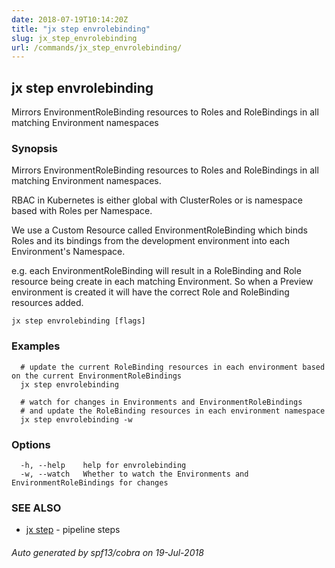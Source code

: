 ```yaml
---
date: 2018-07-19T10:14:20Z
title: "jx step envrolebinding"
slug: jx_step_envrolebinding
url: /commands/jx_step_envrolebinding/
---
```

## jx step envrolebinding

Mirrors EnvironmentRoleBinding resources to Roles and RoleBindings in all matching Environment namespaces

### Synopsis

Mirrors EnvironmentRoleBinding resources to Roles and RoleBindings in all matching Environment namespaces. 

RBAC in Kubernetes is either global with ClusterRoles or is namespace based with Roles per Namespace. 

We use a Custom Resource called EnvironmentRoleBinding which binds Roles and its bindings from the development environment into each Environment's Namespace. 

e.g. each EnvironmentRoleBinding will result in a RoleBinding and Role resource being create in each matching Environment. So when a Preview environment is created it will have the correct Role and RoleBinding resources added.

```
jx step envrolebinding [flags]
```

### Examples

```
  # update the current RoleBinding resources in each environment based on the current EnvironmentRoleBindings
  jx step envrolebinding
  
  # watch for changes in Environments and EnvironmentRoleBindings
  # and update the RoleBinding resources in each environment namespace
  jx step envrolebinding -w
```

### Options

```
  -h, --help    help for envrolebinding
  -w, --watch   Whether to watch the Environments and EnvironmentRoleBindings for changes
```

### SEE ALSO

* [jx step](/commands/jx_step/)	 - pipeline steps

###### Auto generated by spf13/cobra on 19-Jul-2018
